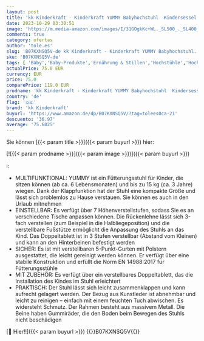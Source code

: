 ```yaml
---
layout: post
title: 'kk Kinderkraft - Kinderkraft YUMMY Babyhochstuhl  Kindersessel  Kinderstuhl  Babypflege  Babymahlzeiten  zusammenklappbar  mit Tablett  Fußstütze  verstellbar  Geburt  15 kg  mehrfarbig'
date: 2023-10-29 03:30:51
image: 'https://m.media-amazon.com/images/I/31GOgkKc+WL._SL500_._SL400_.jpg'
comments: true
category: ofertas
author: 'tole.es'
slug: 'B07KXNSQ5V-de kk Kinderkraft - Kinderkraft YUMMY Babyhochstuhl...'
sku: 'B07KXNSQ5V-de'
tags: [ 'Baby','Baby-Produkte','Ernährung & Stillen','Hochstühle','Hochstühle, Sitze & Zubehör','kk kinderkraft','🇩🇪', ]
actualPrice: 75.0 EUR
currency: EUR
price: 75.0
comparePrice: 119.0 EUR
prodname: 'kk Kinderkraft - Kinderkraft YUMMY Babyhochstuhl  Kindersessel  Kinderstuhl  Babypflege  Babymahlzeiten  zusammenklappbar  mit Tablett  Fußstütze  verstellbar  Geburt  15 kg  mehrfarbig'
country: 'de'
flag: '🇩🇪'
brand: 'kk Kinderkraft'
buyurl: 'https://www.amazon.de/dp/B07KXNSQ5V/?tag=tolees0ca-21'
descuento: '36.97'
average: '75.6025'
---
```


Sie können [{{< param title >}}]({{< param buyurl >}}) hier:

[![{{< param prodname >}}]({{< param image >}})]({{< param buyurl >}})

ℹ️:

- MULTIFUNKTIONAL: YUMMY ist ein Fütterungsstuhl für Kinder, die sitzen können (ab ca. 6 Lebensmonaten) und bis zu 15 kg (ca. 3 Jahre) wiegen. Dank der Klappfunktion hat der Stuhl eine kompakte Größe und lässt sich problemlos zu Hause verstauen. Sie können es auch in den Urlaub mitnehmen
- EINSTELLBAR: Es verfügt über 7 Höhenverstellstufen, sodass Sie es an verschiedene Tische anpassen können. Die Rückenlehne lässt sich 3-fach verstellen (zum Beispiel in die Halbliegeposition) und die verstellbare Fußstütze ermöglicht die Anpassung des Stuhls an das Kind. Das Doppeltablett ist in 3 Stufen verstellbar (Abstand vom Kleinen) und kann an den Hinterbeinen befestigt werden
- SICHER: Es ist mit verstellbaren 5-Punkt-Gurten mit Polstern ausgestattet, die leicht gereinigt werden können. Er verfügt über eine stabile Konstruktion und erfüllt die Norm EN 14988:2017 für Fütterungsstühle
- MIT ZUBEHÖR: Es verfügt über ein verstellbares Doppeltablett, das die Installation des Kindes im Stuhl erleichtert
- PRAKTISCH: Der Stuhl lässt sich leicht zusammenklappen und kann aufrecht gelagert werden. Der Bezug aus Kunstleder ist abnehmbar und leicht zu reinigen – einfach mit einem feuchten Tuch abwischen. Es widersteht Schmutz. Der Rahmen besteht aus massivem Metall. Die Beine haben Gummiräder, die den Boden beim Bewegen des Stuhls nicht beschädigen

[🛒 Hier!!]({{< param buyurl >}})
{{<world>}}B07KXNSQ5V{{</world>}}
